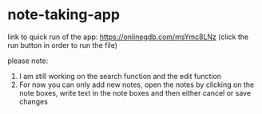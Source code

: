 # note-taking-app
link to quick run of the app: https://onlinegdb.com/msYmc8LNz (click the run button in order to run the file)

please note:
1. I am still working on the search function and the edit function
2. For now you can only add new notes, open the notes by clicking on the note boxes, write text in the note boxes and then either cancel or save changes
